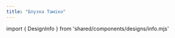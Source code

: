 ```yaml
---
title: "Блузка Таміко"
---
```


import { DesignInfo } from 'shared/components/designs/info.mjs'

<DesignInfo design='tamiko' docs />

